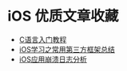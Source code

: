 # iOS 优质文章收藏

- [C语言入门教程](http://c.biancheng.net/cpp/u/jiaocheng/)
- [iOS学习之常用第三方框架总结](http://www.cnblogs.com/blogoflzh/p/4721084.html)
- [iOS应用崩溃日志分析](http://www.cocoachina.com/industry/20130725/6677.html)
